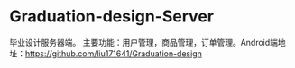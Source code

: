 # Graduation-design-Server
毕业设计服务器端。
主要功能：用户管理，商品管理，订单管理。Android端地址：https://github.com/liu171641/Graduation-design
